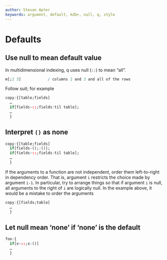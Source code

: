 ```yaml
---
author: Stevan Apter
keywords: argument, default, kdb+, null, q, style
---
```


# Defaults


## Use null to mean default value

In multidimensional indexing, q uses null (`::`) to mean “all”. 

```q
m[;2 3]            / columns 2 and 3 and all of the rows
```

Follow suit; for example

```q
copy:{[table;fields]
  …
  if[fields~::;fields:til table];
  …
  }
```


## Interpret `()` as none

```q
copy:{[table;fields]
  if[fields~();:()];
  if[fields~::;fields:til table];
  …
  }
```

If the arguments to a function are not independent, order them left-to-right in dependency order. That is, argument `i` restricts the choice made by argument `i-1`. In particular, try to arrange things so that if argument `i` is null, all arguments to the right of `i` are logically null. In the example above, it would be a mistake to order the arguments

```q
copy:{[fields;table]
  …
  }
```


## Let null mean ‘none’ if ‘none’ is the default

```q
foo:{
  if[x~::;x:()]
  …
  }
```

